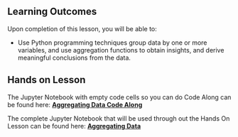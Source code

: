 <!-- # Lesson: Aggregating Data -->
## Learning Outcomes

Upon completion of this lesson, you will be able to:
  
- Use Python programming techniques group data by one or more variables, and use aggregation functions to obtain insights, and derive meaningful conclusions from the data.



## Hands on Lesson

The Jupyter Notebook with empty code cells so you can do Code Along can be found here: **[Aggregating Data Code Along](https://github.com/data-bootcamp-v4/lessons/blob/main/2_data_wrangling_and_retrieval/code_along_nb/2.4_aggregating_data.ipynb)**

The complete Jupyter Notebook that will be used through out the Hands On Lesson can be found here: **[Aggregating Data](https://github.com/data-bootcamp-v4/lessons/blob/main/2_data_wrangling_and_retrieval/2.4_aggregating_data.ipynb)**
